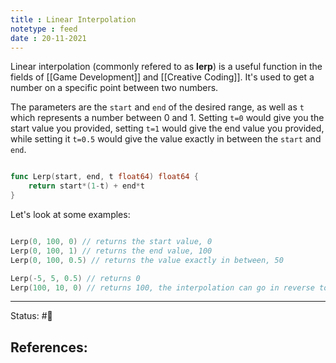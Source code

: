 ```yaml
---
title : Linear Interpolation
notetype : feed
date : 20-11-2021
---
```


Linear interpolation (commonly refered to as **lerp**) is a useful function in the fields of [[Game Development]] and [[Creative Coding]]. It's used to get a number on a specific point between two numbers. 

The parameters are the `start` and `end` of the desired range, as well as `t` which represents a number between 0 and 1. Setting `t=0` would give you the start value you provided, setting `t=1` would give the end value you provided, while setting it `t=0.5` would give the value exactly in between the `start` and `end`.

```go

func Lerp(start, end, t float64) float64 {
	return start*(1-t) + end*t
}

```

Let's look at some examples:

```go

Lerp(0, 100, 0) // returns the start value, 0
Lerp(0, 100, 1) // returns the end value, 100
Lerp(0, 100, 0.5) // returns the value exactly in between, 50

Lerp(-5, 5, 0.5) // returns 0
Lerp(100, 10, 0) // returns 100, the interpolation can go in reverse too!

```


-----

Status: #🌲 

References:
- 
